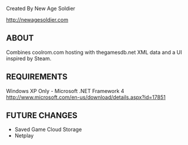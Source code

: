 Created By New Age Soldier

http://newagesoldier.com

## ABOUT
Combines coolrom.com hosting with thegamesdb.net XML data and a UI inspired by Steam.

## REQUIREMENTS
Windows XP Only - Microsoft .NET Framework 4 
http://www.microsoft.com/en-us/download/details.aspx?id=17851

## FUTURE CHANGES
- Saved Game Cloud Storage
- Netplay